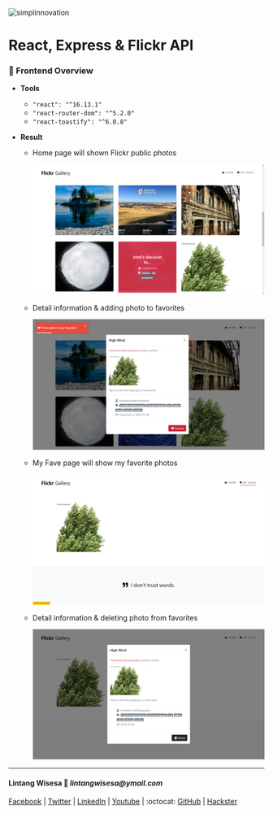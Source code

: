 ![simplinnovation](https://4.bp.blogspot.com/-f7YxPyqHAzY/WJ6VnkvE0SI/AAAAAAAADTQ/0tDQPTrVrtMAFT-q-1-3ktUQT5Il9FGdQCLcB/s350/simpLINnovation1a.png)

# React, Express & Flickr API

### 📁 Frontend Overview

- __Tools__

    - ```"react": "^16.13.1"```
    - ```"react-router-dom": "^5.2.0"```
    - ```"react-toastify": "^6.0.8"```

- __Result__

    - Home page will shown Flickr public photos

        ![a](./../screenshot/a.png)

    - Detail information & adding photo to favorites

        ![b](./../screenshot/b.png)

    - My Fave page will show my favorite photos

        ![c](./../screenshot/c.png)

    - Detail information & deleting photo from favorites

        ![d](./../screenshot/d.png)

<hr>

#### Lintang Wisesa :love_letter: _lintangwisesa@ymail.com_

[Facebook](https://www.facebook.com/lintangbagus) | 
[Twitter](https://twitter.com/Lintang_Wisesa) |
[LinkedIn](https://www.linkedin.com/in/lintangwisesa/) |
[Youtube](https://www.youtube.com/user/lintangbagus) | 
:octocat: [GitHub](https://github.com/LintangWisesa) |
[Hackster](https://www.hackster.io/lintangwisesa)